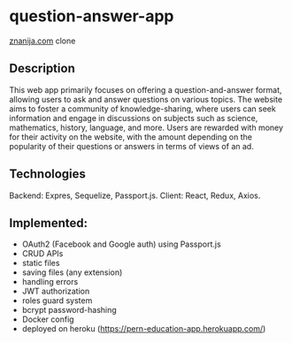 # question-answer-app
[znanija.com](https://znanija.com/) clone

## Description
 This web app primarily focuses on offering a question-and-answer format, allowing users to ask and answer questions on various topics. The website aims to foster a community of knowledge-sharing, where users can seek information and engage in discussions on subjects such as science, mathematics, history, language, and more. Users are rewarded with money for their activity on the website, with the amount depending on the popularity of their questions or answers in terms of views of an ad.  

## Technologies
Backend: Expres, Sequelize, Passport.js.
Client: React, Redux, Axios. 

## Implemented:
  * OAuth2 (Facebook and Google auth) using Passport.js
  * CRUD APIs
  * static files
  * saving files (any extension)
  * handling errors
  * JWT authorization
  * roles guard system
  * bcrypt password-hashing
  * Docker config
  * deployed on heroku (https://pern-education-app.herokuapp.com/)
